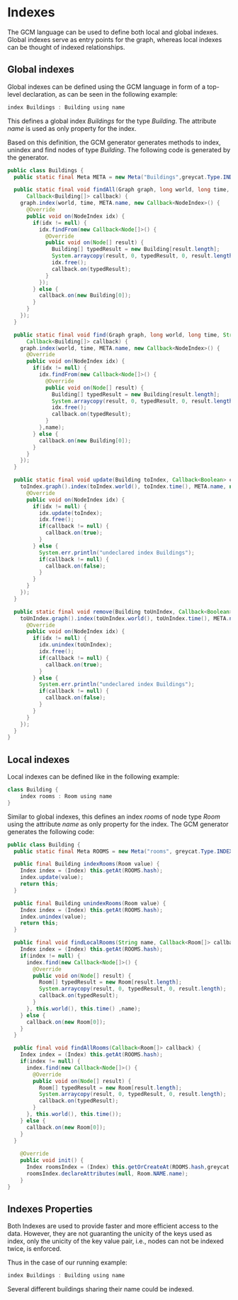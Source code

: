 # Indexes

The GCM language can be used to define both local and global indexes. 
Global indexes serve as entry points for the graph, whereas local indexes can be thought of indexed relationships.

## Global indexes
Global indexes can be defined using the GCM language in form of a top-level declaration, as can be seen in the following example:

```java
index Buildings : Building using name
```

This defines a global index *Buildings* for the type *Building*. 
The attribute *name* is used as only property for the index.

Based on this definition, the GCM generator generates methods to index, unindex and find nodes of type *Building*.
The following code is generated by the generator.

```java
public class Buildings {
  public static final Meta META = new Meta("Buildings",greycat.Type.INDEX,603612191);

  public static final void findAll(Graph graph, long world, long time,
      Callback<Building[]> callback) {
    graph.index(world, time, META.name, new Callback<NodeIndex>() {
      @Override
      public void on(NodeIndex idx) {
        if(idx != null) {
          idx.findFrom(new Callback<Node[]>() {
            @Override
            public void on(Node[] result) {
              Building[] typedResult = new Building[result.length];
              System.arraycopy(result, 0, typedResult, 0, result.length);
              idx.free();
              callback.on(typedResult);
            }
          });
        } else {
          callback.on(new Building[0]);
        }
      }
    });
  }

  public static final void find(Graph graph, long world, long time, String name,
      Callback<Building[]> callback) {
    graph.index(world, time, META.name, new Callback<NodeIndex>() {
      @Override
      public void on(NodeIndex idx) {
        if(idx != null) {
          idx.findFrom(new Callback<Node[]>() {
            @Override
            public void on(Node[] result) {
              Building[] typedResult = new Building[result.length];
              System.arraycopy(result, 0, typedResult, 0, result.length);
              idx.free();
              callback.on(typedResult);
            }
          },name);
        } else {
          callback.on(new Building[0]);
        }
      }
    });
  }

  public static final void update(Building toIndex, Callback<Boolean> callback) {
    toIndex.graph().index(toIndex.world(), toIndex.time(), META.name, new Callback<NodeIndex>() {
      @Override
      public void on(NodeIndex idx) {
        if(idx != null) {
          idx.update(toIndex);
          idx.free();
          if(callback != null) {
            callback.on(true);
          }
        } else {
          System.err.println("undeclared index Buildings");
          if(callback != null) {
            callback.on(false);
          }
        }
      }
    });
  }

  public static final void remove(Building toUnIndex, Callback<Boolean> callback) {
    toUnIndex.graph().index(toUnIndex.world(), toUnIndex.time(), META.name, new Callback<NodeIndex>() {
      @Override
      public void on(NodeIndex idx) {
        if(idx != null) {
          idx.unindex(toUnIndex);
          idx.free();
          if(callback != null) {
            callback.on(true);
          }
        } else {
          System.err.println("undeclared index Buildings");
          if(callback != null) {
            callback.on(false);
          }
        }
      }
    });
  }
}
```

## Local indexes
Local indexes can be defined like in the following example:

```java
class Building {
    index rooms : Room using name
}
```

Similar to global indexes, this defines an index *rooms* of node type *Room* using the attribute *name* as only property for the index.
The GCM generator generates the following code:

```java
public class Building {
  public static final Meta ROOMS = new Meta("rooms", greycat.Type.INDEX, 1283212327);

  public final Building indexRooms(Room value) {
    Index index = (Index) this.getAt(ROOMS.hash);
    index.update(value);
    return this;
  }

  public final Building unindexRooms(Room value) {
    Index index = (Index) this.getAt(ROOMS.hash);
    index.unindex(value);
    return this;
  }

  public final void findLocalRooms(String name, Callback<Room[]> callback) {
    Index index = (Index) this.getAt(ROOMS.hash);
    if(index != null) {
      index.find(new Callback<Node[]>() {
        @Override
        public void on(Node[] result) {
          Room[] typedResult = new Room[result.length];
          System.arraycopy(result, 0, typedResult, 0, result.length);
          callback.on(typedResult);
        }
      }, this.world(), this.time() ,name);
    } else {
      callback.on(new Room[0]);
    }
  }

  public final void findAllRooms(Callback<Room[]> callback) {
    Index index = (Index) this.getAt(ROOMS.hash);
    if(index != null) {
      index.find(new Callback<Node[]>() {
        @Override
        public void on(Node[] result) {
          Room[] typedResult = new Room[result.length];
          System.arraycopy(result, 0, typedResult, 0, result.length);
          callback.on(typedResult);
        }
      }, this.world(), this.time());
    } else {
      callback.on(new Room[0]);
    }
  }
  
    @Override
    public void init() {
      Index roomsIndex = (Index) this.getOrCreateAt(ROOMS.hash,greycat.Type.INDEX);
      roomsIndex.declareAttributes(null, Room.NAME.name);
    }
}
```

## Indexes Properties

Both Indexes are used to provide faster and more efficient access to the data. However, they are not guaranting the unicity of the keys used as index, only the unicity of the key value pair, i.e., nodes can not be indexed twice, is enforced.

Thus in the case of our running example: 
 
 ```java
index Buildings : Building using name
```

Several different buildings sharing their name could be indexed.

